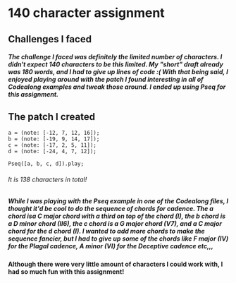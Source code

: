 # 140 character assignment

## Challenges I faced

##### The challenge I faced was definitely the limited number of characters. I didn't expect 140 characters to be this limited. My "short" draft already was 180 words, and I had to give up lines of code :( With that being said, I enjoyed playing around with the patch I found interesting in all of Codealong examples and tweak those around. I ended up using Pseq for this assignment.

## The patch I created

	a = (note: [-12, 7, 12, 16]);
	b = (note: [-19, 9, 14, 17]);
	c = (note: [-17, 2, 5, 11]);
	d = (note: [-24, 4, 7, 12]);

	Pseq([a, b, c, d]).play;
	
###### It is 138 characters in total!
	
##### While I was playing with the Pseq example in one of the Codealong files, I thought it'd be cool to do the sequence of chords for cadence. The a chord isa C major chord with a third on top of the chord (I), the b chord is a D minor chord (II6), the c chord is a G major chord (V7), and a C major chord for the d chord (I). I wanted to add more chords to make the sequence fancier, but I had to give up some of the chords like F major (IV) for the Plagal cadence, A minor (VI) for the Deceptive cadence etc,,,

#### Although there were very little amount of characters I could work with, I had so much fun with this assignment!


 

